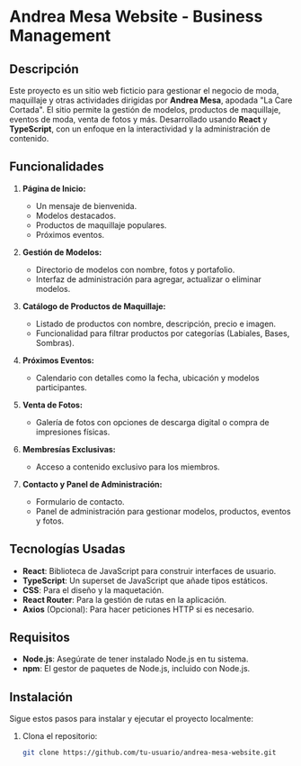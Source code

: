 # Andrea Mesa Website - Business Management

## Descripción

Este proyecto es un sitio web ficticio para gestionar el negocio de moda, maquillaje y otras actividades dirigidas por **Andrea Mesa**, apodada "La Care Cortada". El sitio permite la gestión de modelos, productos de maquillaje, eventos de moda, venta de fotos y más. Desarrollado usando **React** y **TypeScript**, con un enfoque en la interactividad y la administración de contenido.

## Funcionalidades

1. **Página de Inicio:**
   - Un mensaje de bienvenida.
   - Modelos destacados.
   - Productos de maquillaje populares.
   - Próximos eventos.

2. **Gestión de Modelos:**
   - Directorio de modelos con nombre, fotos y portafolio.
   - Interfaz de administración para agregar, actualizar o eliminar modelos.

3. **Catálogo de Productos de Maquillaje:**
   - Listado de productos con nombre, descripción, precio e imagen.
   - Funcionalidad para filtrar productos por categorías (Labiales, Bases, Sombras).

4. **Próximos Eventos:**
   - Calendario con detalles como la fecha, ubicación y modelos participantes.

5. **Venta de Fotos:**
   - Galería de fotos con opciones de descarga digital o compra de impresiones físicas.

6. **Membresías Exclusivas:**
   - Acceso a contenido exclusivo para los miembros.

7. **Contacto y Panel de Administración:**
   - Formulario de contacto.
   - Panel de administración para gestionar modelos, productos, eventos y fotos.

## Tecnologías Usadas

- **React**: Biblioteca de JavaScript para construir interfaces de usuario.
- **TypeScript**: Un superset de JavaScript que añade tipos estáticos.
- **CSS**: Para el diseño y la maquetación.
- **React Router**: Para la gestión de rutas en la aplicación.
- **Axios** (Opcional): Para hacer peticiones HTTP si es necesario.

## Requisitos

- **Node.js**: Asegúrate de tener instalado Node.js en tu sistema.
- **npm**: El gestor de paquetes de Node.js, incluido con Node.js.

## Instalación

Sigue estos pasos para instalar y ejecutar el proyecto localmente:

1. Clona el repositorio:

   ```bash
   git clone https://github.com/tu-usuario/andrea-mesa-website.git
